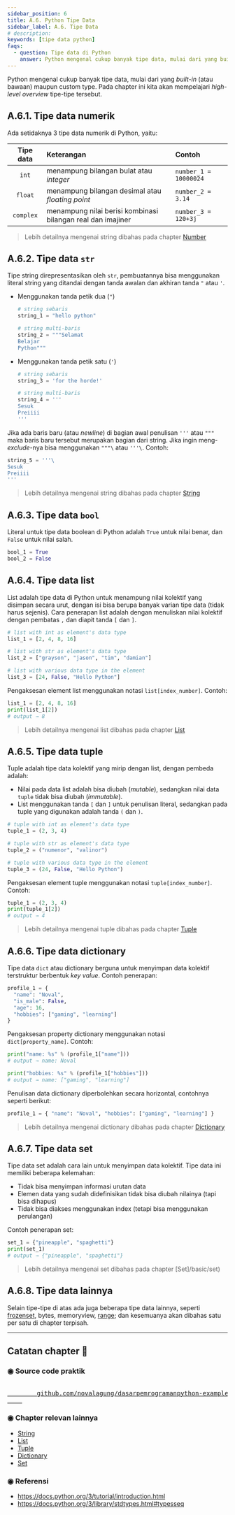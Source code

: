 ```yaml
---
sidebar_position: 6
title: A.6. Python Tipe Data
sidebar_label: A.6. Tipe Data
# description: 
keywords: [tipe data python]
faqs:
  - question: Tipe data di Python
    answer: Python mengenal cukup banyak tipe data, mulai dari yang built-in maupun custom type. Contohnya int, float, complex, str, bool, list, tuple, set, dict
---
```


Python mengenal cukup banyak tipe data, mulai dari yang *built-in* (atau bawaan) maupun custom type. Pada chapter ini kita akan mempelajari *high-level overview* tipe-tipe tersebut.

## A.6.1. Tipe data numerik

Ada setidaknya 3 tipe data numerik di Python, yaitu:

| Tipe data | Keterangan | Contoh |
| :-: | :- | :- |
| `int` | menampung bilangan bulat atau *integer* | ` number_1 = 10000024 ` |
| `float` | menampung bilangan desimal atau *floating point* | ` number_2 = 3.14 ` |
| `complex` | menampung nilai berisi kombinasi bilangan real dan imajiner | ` number_3 = 120+3j ` |

> Lebih detailnya mengenai string dibahas pada chapter [Number](#)

## A.6.2. Tipe data `str`

Tipe string direpresentasikan oleh `str`, pembuatannya bisa menggunakan literal string yang ditandai dengan tanda awalan dan akhiran tanda `"` atau `'`.

- Menggunakan tanda petik dua (`"`)

    ```python
    # string sebaris
    string_1 = "hello python"

    # string multi-baris
    string_2 = """Selamat
    Belajar
    Python"""
    ```

- Menggunakan tanda petik satu (`'`)

    ```python
    # string sebaris
    string_3 = 'for the horde!'

    # string multi-baris
    string_4 = '''
    Sesuk
    Preiiii
    '''
    ```

Jika ada baris baru (atau *newline*) di bagian awal penulisan `'''` atau `"""` maka baris baru tersebut merupakan bagian dari string. Jika ingin meng-*exclude*-nya bisa menggunakan `"""\` atau `'''\`. Contoh:

```python
string_5 = '''\
Sesuk
Preiiii
'''
```

> Lebih detailnya mengenai string dibahas pada chapter [String](/basic/string)

## A.6.3. Tipe data `bool`

Literal untuk tipe data boolean di Python adalah `True` untuk nilai benar, dan `False` untuk nilai salah.

```python
bool_1 = True
bool_2 = False
```

## A.6.4. Tipe data list

List adalah tipe data di Python untuk menampung nilai kolektif yang disimpan secara urut, dengan isi bisa berupa banyak varian tipe data (tidak harus sejenis). Cara penerapan list adalah dengan menuliskan nilai kolektif dengan pembatas `,` dan diapit tanda `[` dan `]`.

```python
# list with int as element's data type
list_1 = [2, 4, 8, 16]

# list with str as element's data type
list_2 = ["grayson", "jason", "tim", "damian"]

# list with various data type in the element
list_3 = [24, False, "Hello Python"]
```

Pengaksesan element list menggunakan notasi `list[index_number]`. Contoh:

```python
list_1 = [2, 4, 8, 16]
print(list_1[2])
# output → 8
```

> Lebih detailnya mengenai list dibahas pada chapter [List](/basic/list)

## A.6.5. Tipe data tuple

Tuple adalah tipe data kolektif yang mirip dengan list, dengan pembeda adalah:

- Nilai pada data list adalah bisa diubah (*mutable*), sedangkan nilai data `tuple` tidak bisa diubah (*immutable*).
- List menggunakan tanda `[` dan `]` untuk penulisan literal, sedangkan pada tuple yang digunakan adalah tanda `(` dan `)`.

```python
# tuple with int as element's data type
tuple_1 = (2, 3, 4)

# tuple with str as element's data type
tuple_2 = ("numenor", "valinor")

# tuple with various data type in the element
tuple_3 = (24, False, "Hello Python")
```

Pengaksesan element tuple menggunakan notasi `tuple[index_number]`. Contoh:

```python
tuple_1 = (2, 3, 4)
print(tuple_1[2])
# output → 4
```

> Lebih detailnya mengenai tuple dibahas pada chapter [Tuple](/basic/tuple)

## A.6.6. Tipe data dictionary

Tipe data `dict` atau dictionary berguna untuk menyimpan data kolektif terstruktur berbentuk *key value*. Contoh penerapan:

```python
profile_1 = {
  "name": "Noval",
  "is_male": False,
  "age": 16,
  "hobbies": ["gaming", "learning"]
}
```

Pengaksesan property dictionary menggunakan notasi `dict[property_name]`. Contoh:

```python
print("name: %s" % (profile_1["name"]))
# output → name: Noval

print("hobbies: %s" % (profile_1["hobbies"]))
# output → name: ["gaming", "learning"]
```

Penulisan data dictionary diperbolehkan secara horizontal, contohnya seperti berikut:

```python
profile_1 = { "name": "Noval", "hobbies": ["gaming", "learning"] }
```

> Lebih detailnya mengenai dictionary dibahas pada chapter [Dictionary](/basic/dictionary)

## A.6.7. Tipe data set

Tipe data set adalah cara lain untuk menyimpan data kolektif. Tipe data ini memiliki beberapa kelemahan:

- Tidak bisa menyimpan informasi urutan data
- Elemen data yang sudah didefinisikan tidak bisa diubah nilainya (tapi bisa dihapus)
- Tidak bisa diakses menggunakan index (tetapi bisa menggunakan perulangan)

Contoh penerapan set:

```python
set_1 = {"pineapple", "spaghetti"}
print(set_1)
# output → {"pineapple", "spaghetti"}
```

> Lebih detailnya mengenai set dibahas pada chapter [Set]/basic/set)

## A.6.8. Tipe data lainnya

Selain tipe-tipe di atas ada juga beberapa tipe data lainnya, seperti [frozenset](/basic/set#a157-frozenset), bytes, memoryview, [range](/basic/for-range#a92-penerapan-fungsi-range); dan kesemuanya akan dibahas satu per satu di chapter terpisah.

---

<div class="section-footnote">

## Catatan chapter 📑

### ◉ Source code praktik

<pre>
    <a href="https://github.com/novalagung/dasarpemrogramanpython-example/tree/master/tipe-data">
        github.com/novalagung/dasarpemrogramanpython-example/../tipe-data
    </a>
</pre>

### ◉ Chapter relevan lainnya

- [String](/basic/string)
- [List](/basic/list)
- [Tuple](/basic/tuple)
- [Dictionary](/basic/dictionary)
- [Set](/basic/set)

### ◉ Referensi

- https://docs.python.org/3/tutorial/introduction.html
- https://docs.python.org/3/library/stdtypes.html#typesseq

</div>
